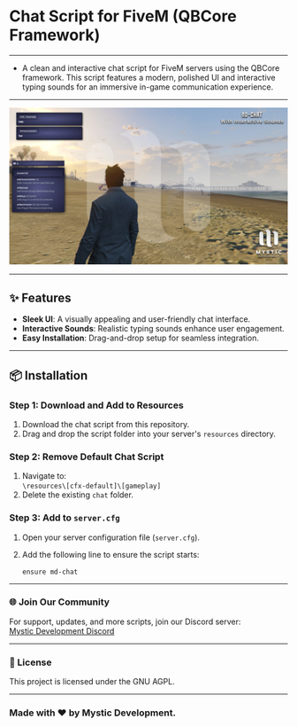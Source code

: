 # Chat Script for FiveM (QBCore Framework)

---
- A clean and interactive chat script for FiveM servers using the QBCore framework. This script features a modern, polished UI and interactive typing sounds for an immersive in-game communication experience.
---

![Mystic Development](img/md_chat_1.jpg)

---

## ✨ Features
- **Sleek UI**: A visually appealing and user-friendly chat interface.
- **Interactive Sounds**: Realistic typing sounds enhance user engagement.
- **Easy Installation**: Drag-and-drop setup for seamless integration.

---

## 📦 Installation

### Step 1: Download and Add to Resources
1. Download the chat script from this repository.
2. Drag and drop the script folder into your server's `resources` directory.

### Step 2: Remove Default Chat Script
1. Navigate to:  
   `\resources\[cfx-default]\[gameplay]`
2. Delete the existing `chat` folder.

### Step 3: Add to `server.cfg`
1. Open your server configuration file (`server.cfg`).
2. Add the following line to ensure the script starts:

   ```
   ensure md-chat
   ```

---

### 🌐 Join Our Community
For support, updates, and more scripts, join our Discord server: <br>
[Mystic Development Discord](https://discord.gg/hd5pNVmZTu)

---

### 📝 License
This project is licensed under the GNU AGPL.

---

 ### Made with ❤️ by Mystic Development.